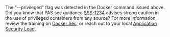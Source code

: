 The "--privileged" flag was detected in the Docker command issued above. Did you know that PAS sec guidance [SSS-1234](https://google.com) advises strong caution in the use of privileged containers from any source? For more information, review the training on [Docker Sec](https://google.com), or reach out to your local [Application Security Lead](https://google.com).



